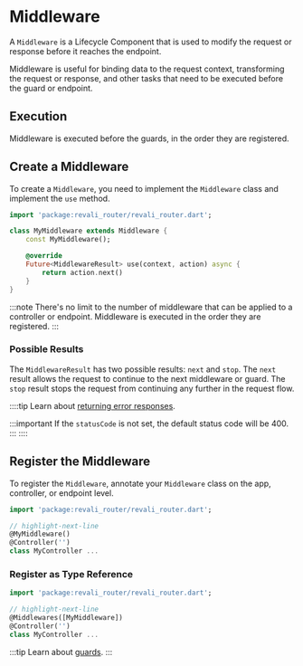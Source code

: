 # Middleware

A `Middleware` is a Lifecycle Component that is used to modify the request or response before it reaches the endpoint.

Middleware is useful for binding data to the request context, transforming the request or response, and other tasks that need to be executed before the guard or endpoint.

## Execution

Middleware is executed before the guards, in the order they are registered.

## Create a Middleware

To create a `Middleware`, you need to implement the `Middleware` class and implement the `use` method.

```dart title="lib/middleware/my_middleware.dart"
import 'package:revali_router/revali_router.dart';

class MyMiddleware extends Middleware {
    const MyMiddleware();

    @override
    Future<MiddlewareResult> use(context, action) async {
        return action.next()
    }
}
```

:::note
There's no limit to the number of middleware that can be applied to a controller or endpoint. Middleware is executed in the order they are registered.
:::

### Possible Results

The `MiddlewareResult` has two possible results: `next` and `stop`. The `next` result allows the request to continue to the next middleware or guard. The `stop` result stops the request from continuing any further in the request flow.

::::tip
Learn about [returning error responses][error-responses].

:::important
If the `statusCode` is not set, the default status code will be 400.
:::
::::

## Register the Middleware

To register the `Middleware`, annotate your `Middleware` class on the app, controller, or endpoint level.

```dart title="routes/controllers/my_controller.dart"
import 'package:revali_router/revali_router.dart';

// highlight-next-line
@MyMiddleware()
@Controller('')
class MyController ...
```

### Register as Type Reference

```dart title="routes/controllers/my_controller.dart"
import 'package:revali_router/revali_router.dart';

// highlight-next-line
@Middlewares([MyMiddleware])
@Controller('')
class MyController ...
```

:::tip
Learn about [guards].
:::

[error-responses]: ../lifecycle-components/index.md#error-responses
[guards]: ./3-guards.md
